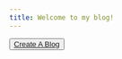 ```yaml
---
title: Welcome to my blog!
---
```

<button><a href="/index" class="btn btn-primary btn-lg">Create A Blog</a></button>
